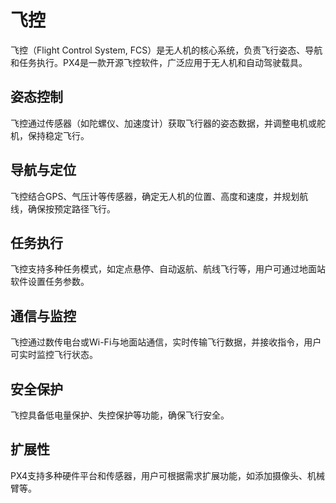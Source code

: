 # 飞控

飞控（Flight Control System, FCS）是无人机的核心系统，负责飞行姿态、导航和任务执行。PX4是一款开源飞控软件，广泛应用于无人机和自动驾驶载具。

## **姿态控制**

飞控通过传感器（如陀螺仪、加速度计）获取飞行器的姿态数据，并调整电机或舵机，保持稳定飞行。

## **导航与定位**

飞控结合GPS、气压计等传感器，确定无人机的位置、高度和速度，并规划航线，确保按预定路径飞行。

## **任务执行**

飞控支持多种任务模式，如定点悬停、自动返航、航线飞行等，用户可通过地面站软件设置任务参数。

## **通信与监控**

飞控通过数传电台或Wi-Fi与地面站通信，实时传输飞行数据，并接收指令，用户可实时监控飞行状态。

## **安全保护**

飞控具备低电量保护、失控保护等功能，确保飞行安全。

## **扩展性**

PX4支持多种硬件平台和传感器，用户可根据需求扩展功能，如添加摄像头、机械臂等。
